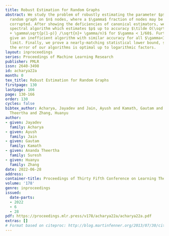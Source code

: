 ```yaml
---
title: Robust Estimation for Random Graphs
abstract: We study the problem of robustly estimating the parameter $p$ of an Erdős-Rényi
  random graph on $n$ nodes, where a $\gamma$ fraction of nodes may be adversarially
  corrupted. After showing the deficiencies of canonical estimators, we design a computationally-efficient
  spectral algorithm which estimates $p$ up to accuracy $\tilde O(\sqrt{p(1-p)}/n
  + \gamma\sqrt{p(1-p)} /\sqrt{n}+ \gamma/n)$ for $\gamma < 1/60$. Furthermore, we
  give an inefficient algorithm with similar accuracy for all $\gamma<1/2$, the information-theoretic
  limit. Finally, we prove a nearly-matching statistical lower bound, showing that
  the error of our algorithms is optimal up to logarithmic factors.
layout: inproceedings
series: Proceedings of Machine Learning Research
publisher: PMLR
issn: 2640-3498
id: acharya22a
month: 0
tex_title: Robust Estimation for Random Graphs
firstpage: 130
lastpage: 166
page: 130-166
order: 130
cycles: false
bibtex_author: Acharya, Jayadev and Jain, Ayush and Kamath, Gautam and Suresh, Ananda
  Theertha and Zhang, Huanyu
author:
- given: Jayadev
  family: Acharya
- given: Ayush
  family: Jain
- given: Gautam
  family: Kamath
- given: Ananda Theertha
  family: Suresh
- given: Huanyu
  family: Zhang
date: 2022-06-28
address:
container-title: Proceedings of Thirty Fifth Conference on Learning Theory
volume: '178'
genre: inproceedings
issued:
  date-parts:
  - 2022
  - 6
  - 28
pdf: https://proceedings.mlr.press/v178/acharya22a/acharya22a.pdf
extras: []
# Format based on citeproc: http://blog.martinfenner.org/2013/07/30/citeproc-yaml-for-bibliographies/
---
```

